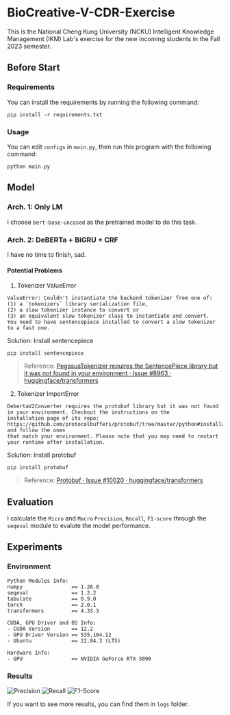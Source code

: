 # BioCreative-V-CDR-Exercise
This is the National Cheng Kung University (NCKU) Intelligent Knowledge Management (IKM) Lab's exercise for the new incoming students in the Fall 2023 semester.

## Before Start
### Requirements
You can install the requirements by running the following command:
```
pip install -r requirements.txt
```

### Usage
You can edit `configs` in `main.py`, then run this program with the following command:
```
python main.py
```

## Model
### Arch. 1: Only LM
I choose `bert-base-uncased` as the pretrained model to do this task.  

### Arch. 2: DeBERTa + BiGRU + CRF
I have no time to finish, sad.

#### Potential Problems
1. Tokenizer ValueError
```
ValueError: Couldn't instantiate the backend tokenizer from one of: 
(1) a `tokenizers` library serialization file, 
(2) a slow tokenizer instance to convert or 
(3) an equivalent slow tokenizer class to instantiate and convert. 
You need to have sentencepiece installed to convert a slow tokenizer to a fast one.
```

Solution: Install sentencepiece
```
pip install sentencepiece
```

> Reference: [PegasusTokenizer requires the SentencePiece library but it was not found in your environment · Issue #8963 · huggingface/transformers](https://github.com/huggingface/transformers/issues/8963)

2. Tokenizer ImportError
```
DebertaV2Converter requires the protobuf library but it was not found in your environment. Checkout the instructions on the
installation page of its repo: https://github.com/protocolbuffers/protobuf/tree/master/python#installation and follow the ones
that match your environment. Please note that you may need to restart your runtime after installation.
```

Solution: Install protobuf
```
pip install protobuf
```

> Reference: [Protobuf · Issue #10020 · huggingface/transformers](https://github.com/huggingface/transformers/issues/10020)

## Evaluation
I calculate the `Micro` and `Macro` `Precision`, `Recall`, `F1-score` through the `seqeval` module to evalute the model performance.

## Experiments
### Environment
```
Python Modules Info:
numpy                == 1.26.0
seqeval              == 1.2.2
tabulate             == 0.9.0
torch                == 2.0.1
transformers         == 4.33.3

CUDA, GPU Driver and OS Info:
- CUDA Version       == 12.2
- GPU Driver Version == 535.104.12
- Ubuntu             == 22.04.3 (LTS)

Hardware Info:
- GPU                == NVIDIA GeForce RTX 3090
```

### Results
![Precision](https://drive.google.com/uc?export=view&id=1reDf1SnaX1Fa1CQWr9ejOkoNMD_2H-Yi)
![Recall](https://drive.google.com/uc?export=view&id=1rjEKtdgdUkLeekfgp3IdVzFhA1Yg_1GD)
![F1-Score](https://drive.google.com/uc?export=view&id=1rh_yax4cVvpArf11c3VoB90XtmifbTcY)

If you want to see more results, you can find them in `logs` folder.
